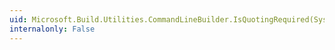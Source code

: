```yaml
---
uid: Microsoft.Build.Utilities.CommandLineBuilder.IsQuotingRequired(System.String)
internalonly: False
---
```

